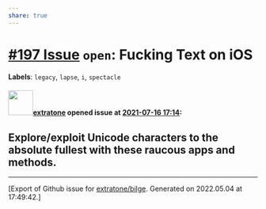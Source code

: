 ```yaml
---
share: true
---
```

# [\#197 Issue](https://github.com/extratone/bilge/issues/197) `open`: Fucking Text on iOS
**Labels**: `legacy`, `lapse`, `i`, `spectacle`


#### <img src="https://avatars.githubusercontent.com/u/43663476?u=5047287ff0b8c3ce7f7e5858d204c9b3e57d8e44&v=4" width="50">[extratone](https://github.com/extratone) opened issue at [2021-07-16 17:14](https://github.com/extratone/bilge/issues/197):

## Explore/exploit Unicode characters to the absolute fullest with these raucous apps and methods.




-------------------------------------------------------------------------------



[Export of Github issue for [extratone/bilge](https://github.com/extratone/bilge). Generated on 2022.05.04 at 17:49:42.]

